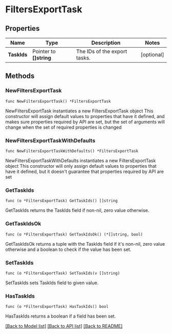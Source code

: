 # FiltersExportTask

## Properties

Name | Type | Description | Notes
------------ | ------------- | ------------- | -------------
**TaskIds** | Pointer to **[]string** | The IDs of the export tasks. | [optional] 

## Methods

### NewFiltersExportTask

`func NewFiltersExportTask() *FiltersExportTask`

NewFiltersExportTask instantiates a new FiltersExportTask object
This constructor will assign default values to properties that have it defined,
and makes sure properties required by API are set, but the set of arguments
will change when the set of required properties is changed

### NewFiltersExportTaskWithDefaults

`func NewFiltersExportTaskWithDefaults() *FiltersExportTask`

NewFiltersExportTaskWithDefaults instantiates a new FiltersExportTask object
This constructor will only assign default values to properties that have it defined,
but it doesn't guarantee that properties required by API are set

### GetTaskIds

`func (o *FiltersExportTask) GetTaskIds() []string`

GetTaskIds returns the TaskIds field if non-nil, zero value otherwise.

### GetTaskIdsOk

`func (o *FiltersExportTask) GetTaskIdsOk() (*[]string, bool)`

GetTaskIdsOk returns a tuple with the TaskIds field if it's non-nil, zero value otherwise
and a boolean to check if the value has been set.

### SetTaskIds

`func (o *FiltersExportTask) SetTaskIds(v []string)`

SetTaskIds sets TaskIds field to given value.

### HasTaskIds

`func (o *FiltersExportTask) HasTaskIds() bool`

HasTaskIds returns a boolean if a field has been set.


[[Back to Model list]](../README.md#documentation-for-models) [[Back to API list]](../README.md#documentation-for-api-endpoints) [[Back to README]](../README.md)



